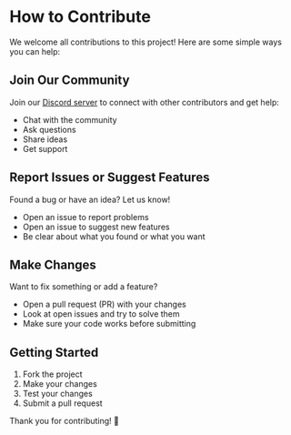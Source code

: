 # How to Contribute

We welcome all contributions to this project! Here are some simple ways you can help:

## Join Our Community

Join our [Discord server](https://discord.com/invite/GSknuxubZK) to connect with other contributors and get help:
- Chat with the community
- Ask questions
- Share ideas
- Get support

## Report Issues or Suggest Features

Found a bug or have an idea? Let us know!
- Open an issue to report problems
- Open an issue to suggest new features
- Be clear about what you found or what you want

## Make Changes

Want to fix something or add a feature?
- Open a pull request (PR) with your changes
- Look at open issues and try to solve them
- Make sure your code works before submitting

## Getting Started

1. Fork the project
2. Make your changes
3. Test your changes
4. Submit a pull request

Thank you for contributing! 🎉
